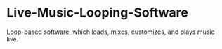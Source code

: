 # Live-Music-Looping-Software
Loop-based software, which loads, mixes, customizes, and plays music live.
